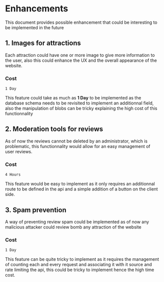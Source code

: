 # Enhancements

This document provides possible enhancement that could be interesting to be implemented in the future

## 1. Images for attractions

Each attraction could have one or more image to give more information to the user, also this could enhance the UX and the overall appearance of the website.

### Cost

```text
1 Day
```

This feature could take as much as **1 Day** to be implemented as the database schema needs to be revisited to implement an additionnal field, also the manipulation of blobs can be tricky explaining the high cost of this functionnality

## 2. Moderation tools for reviews

As of now the reviews cannot be deleted by an administrator, which is problematic, this functionnality would allow for an easy management of user reviews.

### Cost

```text
4 Hours
```

This feature would be easy to implement as it only requires an additionnal route to be defined in the api and a simple addition of a button on the client side.

## 3. Spam prevention

A way of preventing review spam could be implemented as of now any malicious attacker could review bomb any attraction of the website

### Cost

```text
1 Day
```

This feature can be quite tricky to implement as it requires the management of counting each and every request and associating it with it source and rate limiting the api, this could be tricky to implement hence the high time cost.